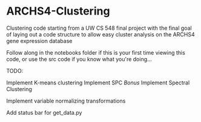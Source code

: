# ARCHS4-Clustering
Clustering code starting from a UW CS 548 final project with the final goal of laying out a code structure to allow easy cluster analysis on the ARCHS4 gene expression database

Follow along in the notebooks folder if this is your first time viewing this code, or use the src code if you know what you're doing...

TODO:

Implement K-means clustering
Implement SPC
*Bonus* Implement Spectral Clustering

Implement variable normalizing transformations

Add status bar for get_data.py

